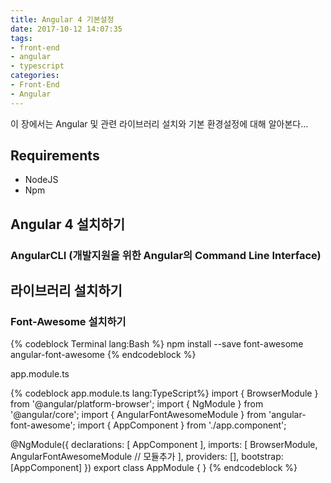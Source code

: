 ```yaml
---
title: Angular 4 기본설정
date: 2017-10-12 14:07:35
tags:
- front-end
- angular
- typescript
categories:
- Front-End
- Angular
---
```

이 장에서는 Angular 및 관련 라이브러리 설치와 기본 환경설정에 대해 알아본다...

## Requirements
* NodeJS
* Npm

## Angular 4 설치하기
### AngularCLI (개발지원을 위한 Angular의 Command Line Interface)

## 라이브러리 설치하기

### Font-Awesome 설치하기
{% codeblock Terminal lang:Bash %}
npm install --save font-awesome angular-font-awesome
{% endcodeblock %}

app.module.ts


{% codeblock app.module.ts lang:TypeScript%}
import { BrowserModule } from '@angular/platform-browser';
import { NgModule } from '@angular/core';
import { AngularFontAwesomeModule } from 'angular-font-awesome';
import { AppComponent } from './app.component';

@NgModule({
  declarations: [
    AppComponent
  ],
  imports: [
    BrowserModule,
    AngularFontAwesomeModule // 모듈추가
  ],
  providers: [],
  bootstrap: [AppComponent]
})
export class AppModule { }
{% endcodeblock %}
